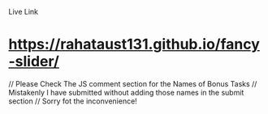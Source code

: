 Live Link
# https://rahataust131.github.io/fancy-slider/

// Please Check The JS comment section for the Names of Bonus Tasks
// Mistakenly I have submitted without adding those names in the submit section
// Sorry fot the inconvenience!
